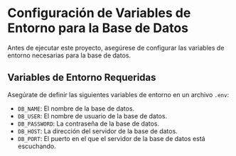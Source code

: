 # Configuración de Variables de Entorno para la Base de Datos

Antes de ejecutar este proyecto, asegúrese de configurar las variables de entorno necesarias para la base de datos.

## Variables de Entorno Requeridas

Asegúrate de definir las siguientes variables de entorno en un archivo `.env`:

- `DB_NAME`: El nombre de la base de datos.
- `DB_USER`: El nombre de usuario de la base de datos.
- `DB_PASSWORD`: La contraseña de la base de datos.
- `DB_HOST`: La dirección del servidor de la base de datos.
- `DB_PORT`: El puerto en el que el servidor de la base de datos está escuchando.
